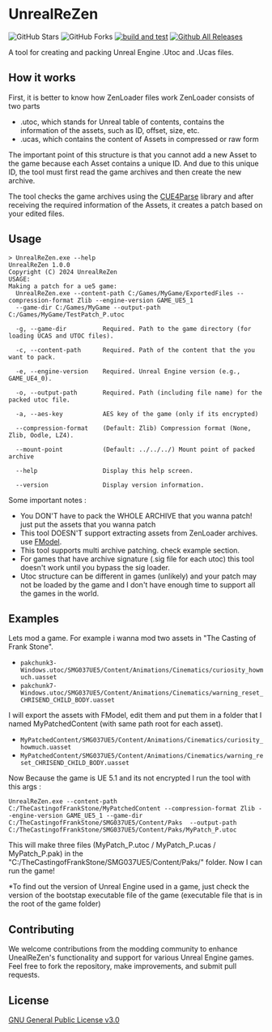 # UnrealReZen
![GitHub Stars](https://img.shields.io/github/stars/rm-NoobInCoding/UnrealUnZen) ![GitHub Forks](https://img.shields.io/github/forks/rm-NoobInCoding/UnrealUnZen) [![build and test](https://github.com/rm-NoobInCoding/UnrealUnZen/actions/workflows/dotnet-desktop.yml/badge.svg)](https://github.com/rm-NoobInCoding/UnrealUnZen/actions/workflows/dotnet-desktop.yml) [![Github All Releases](https://img.shields.io/github/downloads/rm-NoobInCoding/UnrealUnZen/total.svg)]()

A tool for creating and packing Unreal Engine .Utoc and .Ucas files.

## How it works
First, it is better to know how ZenLoader files work
ZenLoader consists of two parts
- .utoc, which stands for Unreal table of contents, contains the information of the assets, such as ID, offset, size, etc.
- .ucas, which contains the content of Assets in compressed or raw form

The important point of this structure is that you cannot add a new Asset to the game because each Asset contains a unique ID. And due to this unique ID, the tool must first read the game archives and then create the new archive.

The tool checks the game archives using the [CUE4Parse](https://github.com/FabianFG/CUE4Parse) library and after receiving the required information of the Assets, it creates a patch based on your edited files.
## Usage

```console
> UnrealReZen.exe --help
UnrealReZen 1.0.0
Copyright (C) 2024 UnrealReZen
USAGE:
Making a patch for a ue5 game:
  UnrealReZen.exe --content-path C:/Games/MyGame/ExportedFiles --compression-format Zlib --engine-version GAME_UE5_1
  --game-dir C:/Games/MyGame --output-path C:/Games/MyGame/TestPatch_P.utoc

  -g, --game-dir          Required. Path to the game directory (for loading UCAS and UTOC files).

  -c, --content-path      Required. Path of the content that the you want to pack.

  -e, --engine-version    Required. Unreal Engine version (e.g., GAME_UE4_0).

  -o, --output-path       Required. Path (including file name) for the packed utoc file.

  -a, --aes-key           AES key of the game (only if its encrypted)

  --compression-format    (Default: Zlib) Compression format (None, Zlib, Oodle, LZ4).

  --mount-point           (Default: ../../../) Mount point of packed archive

  --help                  Display this help screen.

  --version               Display version information.
```
Some important notes :
- You DON'T have to pack the WHOLE ARCHIVE that you wanna patch! just put the assets that you wanna patch
- This tool DOESN'T support extracting assets from ZenLoader archives. use [FModel](https://github.com/4sval/FModel).
- This tool supports multi archive patching. check example section.
- For games that have archive signature (.sig file for each utoc) this tool doesn't work until you bypass the sig loader.
- Utoc structure can be different in games (unlikely) and your patch may not be loaded by the game and I don't have enough time to support all the games in the world.



## Examples
Lets mod a game. For example i wanna mod two assets in "The Casting of Frank Stone".
- `pakchunk3-Windows.utoc/SMG037UE5/Content/Animations/Cinematics/curiosity_howmuch.uasset`
- `pakchunk7-Windows.utoc/SMG037UE5/Content/Animations/Cinematics/warning_reset_CHRISEND_CHILD_BODY.uasset`

I will export the assets with FModel, edit them and put them in a folder that I named MyPatchedContent (with same path root for each asset).
- `MyPatchedContent/SMG037UE5/Content/Animations/Cinematics/curiosity_howmuch.uasset`
- `MyPatchedContent/SMG037UE5/Content/Animations/Cinematics/warning_reset_CHRISEND_CHILD_BODY.uasset`

Now Because the game is UE 5.1 and its not encrypted I run the tool with this args :

```console
UnrealReZen.exe --content-path C:/TheCastingofFrankStone/MyPatchedContent --compression-format Zlib --engine-version GAME_UE5_1 --game-dir C:/TheCastingofFrankStone/SMG037UE5/Content/Paks  --output-path C:/TheCastingofFrankStone/SMG037UE5/Content/Paks/MyPatch_P.utoc
```
This will make three files (MyPatch_P.utoc / MyPatch_P.ucas / MyPatch_P.pak) in the "C:/TheCastingofFrankStone/SMG037UE5/Content/Paks/" folder. Now I can run the game!

*To find out the version of Unreal Engine used in a game, just check the version of the bootstap executable file of the game (executable file that is in the root of the game folder)
## Contributing

We welcome contributions from the modding community to enhance UnealReZen's functionality and support for various Unreal Engine games. Feel free to fork the repository, make improvements, and submit pull requests.



## License

[GNU General Public License v3.0](https://choosealicense.com/licenses/gpl-3.0/)

